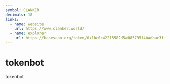 ```yaml
---
symbol: CLANKER
decimals: 18
links:
  - name: website
    url: https://www.clanker.world/
  - name: explorer
    url: https://basescan.org/token/0x1bc0c42215582d5a085795f4badbac3ff36d1bcb
---
```


# tokenbot

tokenbot
